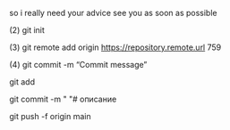 
so i really need your advice
see you as soon as possible


(2) git init

(3) git remote add origin https://repository.remote.url 759

(4) git commit -m “Commit message”

git add 

git commit -m " "# описание

 
git push -f origin main 
